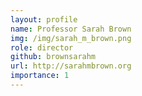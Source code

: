 ```yaml
---
layout: profile
name: Professor Sarah Brown
img: /img/sarah_m_brown.png
role: director
github: brownsarahm
url: http://sarahmbrown.org
importance: 1
---
```

